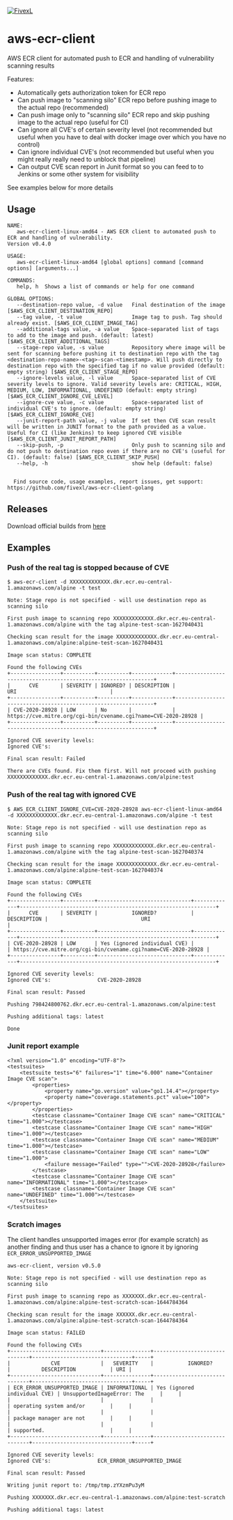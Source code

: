 [![FivexL](https://releases.fivexl.io/fivexlbannergit.jpg)](https://fivexl.io/)

# aws-ecr-client

AWS ECR client for automated push to ECR and handling of vulnerability scanning results

Features:
* Automatically gets authorization token for ECR repo
* Can push image to "scanning silo" ECR repo before pushing image to the actual repo (recommended)
* Can push image only to "scanning silo" ECR repo and skip pushing image to the actual repo (useful for CI)
* Can ignore all CVE's of certain severity level (not recommended but useful when you have to deal with docker image over which you have no control)
* Can ignore individual CVE's (not recommended but useful when you might really really need to unblock that pipeline)
* Can output CVE scan report in Junit format so you can feed to to Jenkins or some other system for visibility

See examples below for more details

## Usage

```
NAME:
   aws-ecr-client-linux-amd64 - AWS ECR client to automated push to ECR and handling of vulnerability.
Version v0.4.0

USAGE:
   aws-ecr-client-linux-amd64 [global options] command [command options] [arguments...]

COMMANDS:
   help, h  Shows a list of commands or help for one command

GLOBAL OPTIONS:
   --destination-repo value, -d value   Final destination of the image [$AWS_ECR_CLIENT_DESTINATION_REPO]
   --tag value, -t value                Image tag to push. Tag should already exist. [$AWS_ECR_CLIENT_IMAGE_TAG]
   --additional-tags value, -a value    Space-separated list of tags to add to the image and push. (default: latest) [$AWS_ECR_CLIENT_ADDITIONAL_TAGS]
   --stage-repo value, -s value         Repository where image will be sent for scanning before pushing it to destination repo with the tag <destination-repo-name>-<tag>-scan-<timestamp>. Will push directly to destination repo with the specified tag if no value provided (default: empty string) [$AWS_ECR_CLIENT_STAGE_REPO]
   --ignore-levels value, -l value      Space-separated list of CVE severity levels to ignore. Valid severity levels are: CRITICAL, HIGH, MEDIUM, LOW, INFORMATIONAL, UNDEFINED (default: empty string) [$AWS_ECR_CLIENT_IGNORE_CVE_LEVEL]
   --ignore-cve value, -c value         Space-separated list of individual CVE's to ignore. (default: empty string) [$AWS_ECR_CLIENT_IGNORE_CVE]
   --junit-report-path value, -j value  If set then CVE scan result will be written in JUNIT format to the path provided as a value. Useful for CI (like Jenkins) to keep ignored CVE visible [$AWS_ECR_CLIENT_JUNIT_REPORT_PATH]
   --skip-push, -p                      Only push to scanning silo and do not push to destination repo even if there are no CVE's (useful for CI). (default: false) [$AWS_ECR_CLIENT_SKIP_PUSH]
   --help, -h                           show help (default: false)


  Find source code, usage examples, report issues, get support: https://github.com/fivexl/aws-ecr-client-golang
```

## Releases

Download official builds from [here](https://releases.fivexl.io/aws-ecr-client-golang/index.html)

## Examples

### Push of the real tag is stopped because of CVE

```
$ aws-ecr-client -d XXXXXXXXXXXXX.dkr.ecr.eu-central-1.amazonaws.com/alpine -t test

Note: Stage repo is not specified - will use destination repo as scanning silo

First push image to scanning repo XXXXXXXXXXXXX.dkr.ecr.eu-central-1.amazonaws.com/alpine with the tag alpine-test-scan-1627040431

Checking scan result for the image XXXXXXXXXXXXX.dkr.ecr.eu-central-1.amazonaws.com/alpine:alpine-test-scan-1627040431

Image scan status: COMPLETE

Found the following CVEs
+----------------+----------+----------+-------------+---------------------------------------------------------------+
|      CVE       | SEVERITY | IGNORED? | DESCRIPTION |                              URI                              |
+----------------+----------+----------+-------------+---------------------------------------------------------------+
| CVE-2020-28928 | LOW      | No       |             | https://cve.mitre.org/cgi-bin/cvename.cgi?name=CVE-2020-28928 |
+----------------+----------+----------+-------------+---------------------------------------------------------------+

Ignored CVE severity levels:
Ignored CVE's:

Final scan result: Failed

There are CVEs found. Fix them first. Will not proceed with pushing XXXXXXXXXXXXX.dkr.ecr.eu-central-1.amazonaws.com/alpine:test
```

### Push of the real tag with ignored CVE

```
$ AWS_ECR_CLIENT_IGNORE_CVE=CVE-2020-28928 aws-ecr-client-linux-amd64 -d XXXXXXXXXXXXX.dkr.ecr.eu-central-1.amazonaws.com/alpine -t test

Note: Stage repo is not specified - will use destination repo as scanning silo

First push image to scanning repo XXXXXXXXXXXXX.dkr.ecr.eu-central-1.amazonaws.com/alpine with the tag alpine-test-scan-1627040374

Checking scan result for the image XXXXXXXXXXXXX.dkr.ecr.eu-central-1.amazonaws.com/alpine:alpine-test-scan-1627040374

Image scan status: COMPLETE

Found the following CVEs
+----------------+----------+------------------------------+-------------+---------------------------------------------------------------+
|      CVE       | SEVERITY |           IGNORED?           | DESCRIPTION |                              URI                              |
+----------------+----------+------------------------------+-------------+---------------------------------------------------------------+
| CVE-2020-28928 | LOW      | Yes (ignored individual CVE) |             | https://cve.mitre.org/cgi-bin/cvename.cgi?name=CVE-2020-28928 |
+----------------+----------+------------------------------+-------------+---------------------------------------------------------------+

Ignored CVE severity levels:
Ignored CVE's:               CVE-2020-28928

Final scan result: Passed

Pushing 798424800762.dkr.ecr.eu-central-1.amazonaws.com/alpine:test

Pushing additional tags: latest

Done

```

### Junit report example

```
<?xml version="1.0" encoding="UTF-8"?>
<testsuites>
	<testsuite tests="6" failures="1" time="6.000" name="Container Image CVE scan">
		<properties>
			<property name="go.version" value="go1.14.4"></property>
			<property name="coverage.statements.pct" value="100"></property>
		</properties>
		<testcase classname="Container Image CVE scan" name="CRITICAL" time="1.000"></testcase>
		<testcase classname="Container Image CVE scan" name="HIGH" time="1.000"></testcase>
		<testcase classname="Container Image CVE scan" name="MEDIUM" time="1.000"></testcase>
		<testcase classname="Container Image CVE scan" name="LOW" time="1.000">
			<failure message="Failed" type="">CVE-2020-28928</failure>
		</testcase>
		<testcase classname="Container Image CVE scan" name="INFORMATIONAL" time="1.000"></testcase>
		<testcase classname="Container Image CVE scan" name="UNDEFINED" time="1.000"></testcase>
	</testsuite>
</testsuites>
```

### Scratch images

The client handles unsupported images error (for example scratch) as another finding and thus user has a chance to ignore it by
ignoring `ECR_ERROR_UNSUPPORTED_IMAGE`

```
aws-ecr-client, version v0.5.0

Note: Stage repo is not specified - will use destination repo as scanning silo

First push image to scanning repo as XXXXXXX.dkr.ecr.eu-central-1.amazonaws.com/alpine:alpine-test-scratch-scan-1644784364

Checking scan result for the image XXXXXX.dkr.ecr.eu-central-1.amazonaws.com/alpine:alpine-test-scratch-scan-1644784364

Image scan status: FAILED

Found the following CVEs
+-----------------------------+---------------+------------------------------+--------------------------------+-----+
|             CVE             |   SEVERITY    |           IGNORED?           |          DESCRIPTION           | URI |
+-----------------------------+---------------+------------------------------+--------------------------------+-----+
| ECR_ERROR_UNSUPPORTED_IMAGE | INFORMATIONAL | Yes (ignored individual CVE) | UnsupportedImageError: The     |     |
|                             |               |                              | operating system and/or        |     |
|                             |               |                              | package manager are not        |     |
|                             |               |                              | supported.                     |     |
+-----------------------------+---------------+------------------------------+--------------------------------+-----+

Ignored CVE severity levels:
Ignored CVE's:               ECR_ERROR_UNSUPPORTED_IMAGE

Final scan result: Passed

Writing junit report to: /tmp/tmp.zYXzmPu3yM

Pushing XXXXXXX.dkr.ecr.eu-central-1.amazonaws.com/alpine:test-scratch

Pushing additional tags: latest
```
